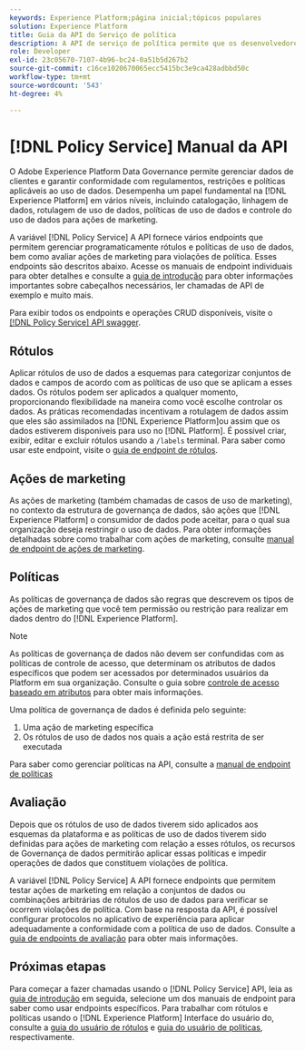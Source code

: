 ```yaml
---
keywords: Experience Platform;página inicial;tópicos populares
solution: Experience Platform
title: Guia da API do Serviço de política
description: A API de serviço de política permite que os desenvolvedores gerenciem rótulos e políticas de uso de dados no Experience Platform. Siga este manual para saber como executar operações importantes usando a API.
role: Developer
exl-id: 23c05670-7107-4b96-bc24-0a51b5d267b2
source-git-commit: c16ce1020670065ecc5415bc3e9ca428adbbd50c
workflow-type: tm+mt
source-wordcount: '543'
ht-degree: 4%

---
```


# [!DNL Policy Service] Manual da API

O Adobe Experience Platform Data Governance permite gerenciar dados de clientes e garantir conformidade com regulamentos, restrições e políticas aplicáveis ao uso de dados. Desempenha um papel fundamental na [!DNL Experience Platform] em vários níveis, incluindo catalogação, linhagem de dados, rotulagem de uso de dados, políticas de uso de dados e controle do uso de dados para ações de marketing.

A variável [!DNL Policy Service] A API fornece vários endpoints que permitem gerenciar programaticamente rótulos e políticas de uso de dados, bem como avaliar ações de marketing para violações de política. Esses endpoints são descritos abaixo. Acesse os manuais de endpoint individuais para obter detalhes e consulte a [guia de introdução](./getting-started.md) para obter informações importantes sobre cabeçalhos necessários, ler chamadas de API de exemplo e muito mais.

Para exibir todos os endpoints e operações CRUD disponíveis, visite o [[!DNL Policy Service] API swagger](https://www.adobe.io/experience-platform-apis/references/policy-service/).

## Rótulos

Aplicar rótulos de uso de dados a esquemas para categorizar conjuntos de dados e campos de acordo com as políticas de uso que se aplicam a esses dados. Os rótulos podem ser aplicados a qualquer momento, proporcionando flexibilidade na maneira como você escolhe controlar os dados. As práticas recomendadas incentivam a rotulagem de dados assim que eles são assimilados na [!DNL Experience Platform]ou assim que os dados estiverem disponíveis para uso no [!DNL Platform]. É possível criar, exibir, editar e excluir rótulos usando a `/labels` terminal. Para saber como usar este endpoint, visite o [guia de endpoint de rótulos](./labels.md).

## Ações de marketing

As ações de marketing (também chamadas de casos de uso de marketing), no contexto da estrutura de governança de dados, são ações que [!DNL Experience Platform] o consumidor de dados pode aceitar, para o qual sua organização deseja restringir o uso de dados. Para obter informações detalhadas sobre como trabalhar com ações de marketing, consulte [manual de endpoint de ações de marketing](./marketing-actions.md).

## Políticas

As políticas de governança de dados são regras que descrevem os tipos de ações de marketing que você tem permissão ou restrição para realizar em dados dentro do [!DNL Experience Platform].

>[!NOTE]
>
>As políticas de governança de dados não devem ser confundidas com as políticas de controle de acesso, que determinam os atributos de dados específicos que podem ser acessados por determinados usuários da Platform em sua organização. Consulte o guia sobre [controle de acesso baseado em atributos](../../access-control/abac/overview.md) para obter mais informações.

Uma política de governança de dados é definida pelo seguinte:

1. Uma ação de marketing específica
1. Os rótulos de uso de dados nos quais a ação está restrita de ser executada

Para saber como gerenciar políticas na API, consulte a [manual de endpoint de políticas](./policies.md)

## Avaliação

Depois que os rótulos de uso de dados tiverem sido aplicados aos esquemas da plataforma e as políticas de uso de dados tiverem sido definidas para ações de marketing com relação a esses rótulos, os recursos de Governança de dados permitirão aplicar essas políticas e impedir operações de dados que constituem violações de política.

A variável [!DNL Policy Service] A API fornece endpoints que permitem testar ações de marketing em relação a conjuntos de dados ou combinações arbitrárias de rótulos de uso de dados para verificar se ocorrem violações de política. Com base na resposta da API, é possível configurar protocolos no aplicativo de experiência para aplicar adequadamente a conformidade com a política de uso de dados. Consulte a [guia de endpoints de avaliação](./evaluation.md) para obter mais informações.

## Próximas etapas

Para começar a fazer chamadas usando o [!DNL Policy Service] API, leia as [guia de introdução](./getting-started.md) em seguida, selecione um dos manuais de endpoint para saber como usar endpoints específicos. Para trabalhar com rótulos e políticas usando o [!DNL Experience Platform] Interface do usuário do, consulte a [guia do usuário de rótulos](../labels/user-guide.md) e [guia do usuário de políticas](../policies/user-guide.md), respectivamente.
